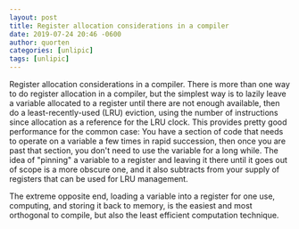 ```yaml
---
layout: post
title: Register allocation considerations in a compiler
date: 2019-07-24 20:46 -0600
author: quorten
categories: [unlipic]
tags: [unlipic]
---
```


Register allocation considerations in a compiler.  There is more than
one way to do register allocation in a compiler, but the simplest way
is to lazily leave a variable allocated to a register until there are
not enough available, then do a least-recently-used (LRU) eviction,
using the number of instructions since allocation as a reference for
the LRU clock.  This provides pretty good performance for the common
case: You have a section of code that needs to operate on a variable a
few times in rapid succession, then once you are past that section,
you don't need to use the variable for a long while.  The idea of
"pinning" a variable to a register and leaving it there until it goes
out of scope is a more obscure one, and it also subtracts from your
supply of registers that can be used for LRU management.

The extreme opposite end, loading a variable into a register for one
use, computing, and storing it back to memory, is the easiest and most
orthogonal to compile, but also the least efficient computation
technique.
